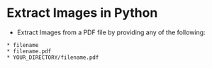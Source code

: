 # Extract Images in Python
* Extract Images from a PDF file by providing any of the following:
```
* filename
* filename.pdf
* YOUR_DIRECTORY/filename.pdf
```
